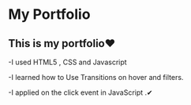 # My Portfolio
<h2>This is my portfolio❤</h2>
<p>-I used HTML5 , CSS and Javascript</p> 
<p>-I learned how to Use Transitions on hover  and filters.</p>
<p>-I applied on the click event in JavaScript .✔</p>

